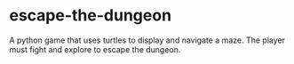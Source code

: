 # escape-the-dungeon
A python game that uses turtles to display and navigate a maze. The player must fight and explore to escape the dungeon.
